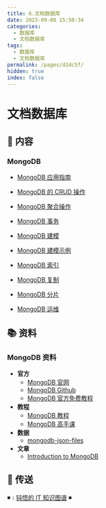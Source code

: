 ```yaml
---
title: 6.文档数据库
date: 2023-09-08 15:50:34
categories:
  - 数据库
  - 文档数据库
tags:
  - 数据库
  - 文档数据库
permalink: /pages/d1dc5f/
hidden: true
index: false
---
```


# 文档数据库

## 📖 内容

### MongoDB

- [MongoDB 应用指南](01.MongoDB/01.MongoDB应用指南.md)

- [MongoDB 的 CRUD 操作](01.MongoDB/02.MongoDB的CRUD操作.md)

- [MongoDB 聚合操作](01.MongoDB/03.MongoDB的聚合操作.md)

- [MongoDB 事务](01.MongoDB/04.MongoDB事务.md)

- [MongoDB 建模](01.MongoDB/05.MongoDB建模.md)

- [MongoDB 建模示例](01.MongoDB/06.MongoDB建模示例.md)

- [MongoDB 索引](01.MongoDB/07.MongoDB索引.md)

- [MongoDB 复制](01.MongoDB/08.MongoDB复制.md)

- [MongoDB 分片](01.MongoDB/09.MongoDB分片.md)

- [MongoDB 运维](01.MongoDB/20.MongoDB运维.md)

## 📚 资料

### MongoDB 资料

- **官方**
  - [MongoDB 官网](https://www.mongodb.com/)
  - [MongoDB Github](https://github.com/mongodb/mongo)
  - [MongoDB 官方免费教程](https://university.mongodb.com/)
- **教程**
  - [MongoDB 教程](https://www.runoob.com/mongodb/mongodb-tutorial.html)
  - [MongoDB 高手课](https://time.geekbang.org/course/intro/100040001)
- **数据**
  - [mongodb-json-files](https://github.com/ozlerhakan/mongodb-json-files)
- **文章**
  - [Introduction to MongoDB](https://www.slideshare.net/mdirolf/introduction-to-mongodb)

## 🚪 传送

◾ 💧 [钝悟的 IT 知识图谱](https://dunwu.github.io/waterdrop/) ◾